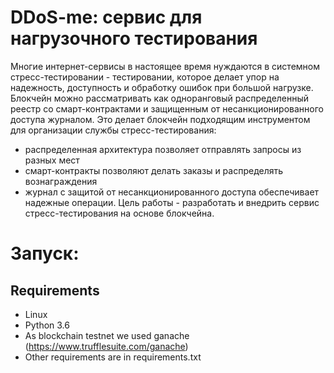 # DDoS-me: сервис для нагрузочного тестирования

Многие интернет-сервисы в настоящее время нуждаются в системном стресс-тестировании - тестировании, которое делает упор на надежность, доступность и обработку ошибок при большой нагрузке. Блокчейн можно рассматривать как одноранговый распределенный реестр со смарт-контрактами и защищенным от несанкционированного доступа журналом. Это делает блокчейн подходящим инструментом для организации службы стресс-тестирования:

* распределенная архитектура позволяет отправлять запросы из разных мест
* смарт-контракты позволяют делать заказы и распределять вознаграждения
* журнал с защитой от несанкционированного доступа обеспечивает надежные операции. Цель работы - разработать и внедрить сервис стресс-тестирования на основе блокчейна.

# Запуск:

## Requirements
* Linux
* Python 3.6
* As blockchain testnet we used ganache (https://www.trufflesuite.com/ganache)
* Other requirements are in requirements.txt

